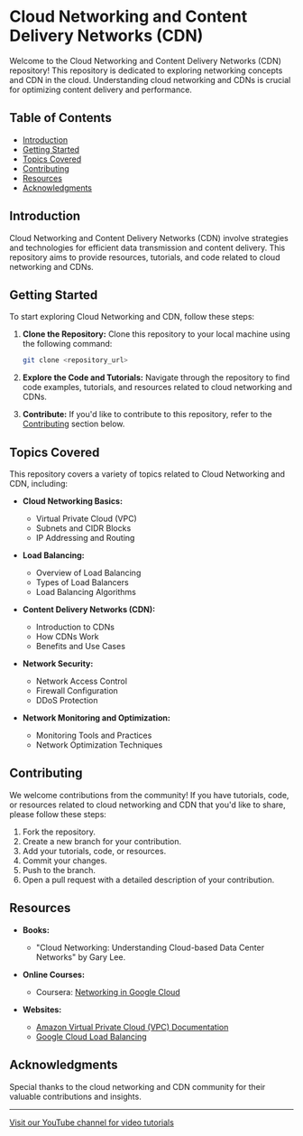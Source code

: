 # Cloud Networking and Content Delivery Networks (CDN)

Welcome to the Cloud Networking and Content Delivery Networks (CDN) repository! This repository is dedicated to exploring networking concepts and CDN in the cloud. Understanding cloud networking and CDNs is crucial for optimizing content delivery and performance.

## Table of Contents

- [Introduction](#introduction)
- [Getting Started](#getting-started)
- [Topics Covered](#topics-covered)
- [Contributing](#contributing)
- [Resources](#resources)
- [Acknowledgments](#acknowledgments)

## Introduction

Cloud Networking and Content Delivery Networks (CDN) involve strategies and technologies for efficient data transmission and content delivery. This repository aims to provide resources, tutorials, and code related to cloud networking and CDNs.

## Getting Started

To start exploring Cloud Networking and CDN, follow these steps:

1. **Clone the Repository:** Clone this repository to your local machine using the following command:
   ```bash
   git clone <repository_url>
   ```

2. **Explore the Code and Tutorials:** Navigate through the repository to find code examples, tutorials, and resources related to cloud networking and CDNs.

3. **Contribute:** If you'd like to contribute to this repository, refer to the [Contributing](#contributing) section below.

## Topics Covered

This repository covers a variety of topics related to Cloud Networking and CDN, including:

- **Cloud Networking Basics:**
  - Virtual Private Cloud (VPC)
  - Subnets and CIDR Blocks
  - IP Addressing and Routing

- **Load Balancing:**
  - Overview of Load Balancing
  - Types of Load Balancers
  - Load Balancing Algorithms

- **Content Delivery Networks (CDN):**
  - Introduction to CDNs
  - How CDNs Work
  - Benefits and Use Cases

- **Network Security:**
  - Network Access Control
  - Firewall Configuration
  - DDoS Protection

- **Network Monitoring and Optimization:**
  - Monitoring Tools and Practices
  - Network Optimization Techniques

## Contributing

We welcome contributions from the community! If you have tutorials, code, or resources related to cloud networking and CDN that you'd like to share, please follow these steps:

1. Fork the repository.
2. Create a new branch for your contribution.
3. Add your tutorials, code, or resources.
4. Commit your changes.
5. Push to the branch.
6. Open a pull request with a detailed description of your contribution.

## Resources

- **Books:**
  - "Cloud Networking: Understanding Cloud-based Data Center Networks" by Gary Lee.

- **Online Courses:**
  - Coursera: [Networking in Google Cloud](https://www.coursera.org/learn/networking-google-cloud)

- **Websites:**
  - [Amazon Virtual Private Cloud (VPC) Documentation](https://aws.amazon.com/vpc/)
  - [Google Cloud Load Balancing](https://cloud.google.com/load-balancing/)

## Acknowledgments

Special thanks to the cloud networking and CDN community for their valuable contributions and insights.

---

[Visit our YouTube channel for video tutorials](<YouTube_Channel_Link>)